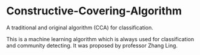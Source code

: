 # Constructive-Covering-Algorithm
A traditional and original algorithm (CCA)  for classification.

This is a machine learning algorithm which is always used for classification and community detecting.
It was proposed by professor Zhang Ling.
